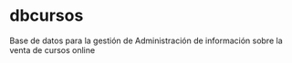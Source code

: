 # dbcursos
Base de datos para la gestión de Administración de información sobre la venta de cursos online
